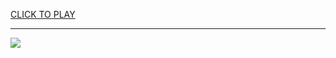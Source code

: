 
<a href="https://premium76.site?title=unblocked_google_games&ref=13M">CLICK TO PLAY</a></h3>
<hr>

<a href="https://premium76.site?title=unblocked_google_games&ref=13M"><img src="https://clearcache.store/games.png"></a>


